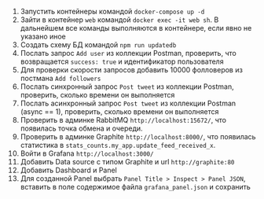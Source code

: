 1. Запустить контейнеры командой `docker-compose up -d`
1. Зайти в контейнер `web` командой `docker exec -it web sh`. В дальнейшем все команды выполняются в контейнере, если
   явно не указано иное
1. Создать схему БД командой `npm run updatedb`
1. Послать запрос `Add user` из коллекции Postman, проверить, что возвращается `success: true` и идентификатор
   пользователя
1. Для проверки скорости запросов добавить 10000 фолловеров из постмана `Add followers`
1. Послать синхронный запрос `Post tweet` из коллекции Postman, проверить, сколько времени он выполняется
1. Послать асинхронный запрос `Post tweet` из коллекции Postman (async == 1), проверить, сколько времени он выполняется
1. Проверить в админке RabbitMQ `http://localhost:15672/`, что появилась точка обмена и очереди.
1. Проверить в админке Graphite `http://localhost:8000/`, что появилась статистика
   в `stats_counts.my_app.update_feed_received_x`.
1. Войти в Grafana `http://localhost:3000/`
1. Добавить Data source с типом Graphite и url `http://graphite:80`
1. Добавить Dashboard и Panel
1. Для созданной Panel выбрать `Panel Title > Inspect > Panel JSON`, вставить в поле содержимое
   файла `grafana_panel.json` и сохранить
